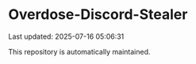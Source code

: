 # Overdose-Discord-Stealer

Last updated: 2025-07-16 05:06:31

This repository is automatically maintained.
